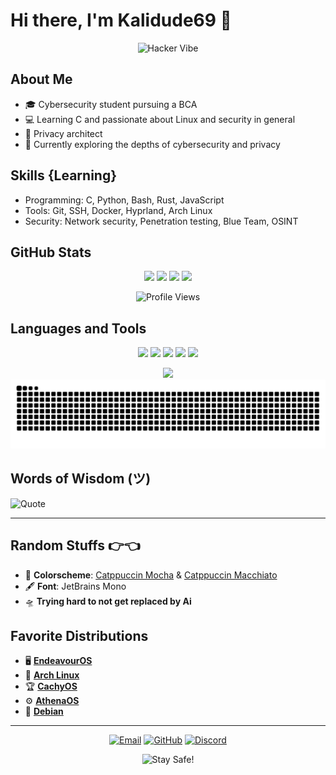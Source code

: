 # Hi there, I'm Kalidude69 👋

<p align="center">
  <img src="https://i.imgflip.com/7fhly5.png" alt="Hacker Vibe" width="400">
</p>




## About Me
- 🎓 Cybersecurity student pursuing a BCA
- 💻 Learning C and passionate about Linux and security in general
- 👾 Privacy architect
- 🌱 Currently exploring the depths of cybersecurity and privacy

## Skills {Learning}
- Programming: C, Python, Bash, Rust, JavaScript
- Tools: Git, SSH, Docker, Hyprland, Arch Linux
- Security: Network security, Penetration testing, Blue Team, OSINT

## GitHub Stats
<p align="center">
  <a href="https://github.com/anuraghazra/github-readme-stats"><img src="https://github-readme-stats.vercel.app/api?username=Kalidude69&show_icons=true&theme=catppuccin_mocha"></a>
  <a href="https://github.com/anuraghazra/github-readme-stats"><img src="https://github-readme-stats.vercel.app/api/top-langs/?username=Kalidude69&layout=compact&theme=catppuccin_mocha"></a>
  <a href="https://git.io/streak-stats"><img src="https://github-readme-streak-stats.herokuapp.com/?user=Kalidude69&theme=catppuccin_mocha"></a>
  <a href="https://github.com/ryo-ma/github-profile-trophy"><img src="https://github-profile-trophy.vercel.app/?username=Kalidude69&theme=catppuccin_mocha"></a>
</p>

<p align="center">
  <img src="https://komarev.com/ghpvc/?username=Kalidude69&style=flat-square&color=ff69b4" alt="Profile Views">
</p>

## Languages and Tools
<p align="center">
  <img src="https://img.shields.io/badge/Python-3776AB?style=for-the-badge&logo=python&logoColor=white">
  <img src="https://img.shields.io/badge/C-A8B9CC?style=for-the-badge&logo=c&logoColor=white">
  <img src="https://img.shields.io/badge/Bash-4EAA25?style=for-the-badge&logo=gnu-bash&logoColor=white">
  <img src="https://img.shields.io/badge/Rust-000000?style=for-the-badge&logo=rust&logoColor=white">
  <img src="https://img.shields.io/badge/JavaScript-F7DF1E?style=for-the-badge&logo=javascript&logoColor=black">
</p>

<!--🐍💬SNAKETITLE / 🌐WEBSITE: https://textanim.com/ -->
<p align="center">
<img src="https://i.imgur.com/x1KbuCq.gif" width="500">


  
<!--🐍📈SNAKEGRAPH / 🌐WEBSITE: https://github.com/Platane/snk -->
<picture>
  <source media="(prefers-color-scheme: dark)" srcset="https://raw.githubusercontent.com/D3vil0p3r/D3vil0p3r/output/github-contribution-grid-snake-dark.svg" />
  <source media="(prefers-color-scheme: light)" srcset="https://raw.githubusercontent.com/D3vil0p3r/D3vil0p3r/output/github-contribution-grid-snake.svg" />
  <img alt="github-snake" src="https://raw.githubusercontent.com/D3vil0p3r/D3vil0p3r/output/github-contribution-grid-snake.svg" />
</picture>


## Words of Wisdom (ツ)
<!-- BLOG-POST-LIST:START -->
<!-- BLOG-POST-LIST:END -->

![Quote](https://quotes-github-readme.vercel.app/api?type=horizontal&theme=catppuccin_mocha)

---
## Random Stuffs 👉👈

- 🎨 **Colorscheme**: [Catppuccin Mocha](https://github.com/catppuccin/catppuccin) & [Catppuccin Macchiato](https://github.com/catppuccin/catppuccin)
- 🖋️ **Font**: JetBrains Mono
- 🛸 **Trying hard to not get replaced by Ai**


## Favorite Distributions

- 🖥️ [**EndeavourOS**](https://endeavouros.com)
- 🐧 [**Arch Linux**](https://www.archlinux.org)
- 🏆 [**CachyOS**](https://cachyos.org)
- ⚙️ [**AthenaOS**](https://athenaos.org)
- 🐧 [**Debian**](https://www.debian.org)


---

<p align="center">
  <a href="mailto:kdebjoity@proton.me"><img src="https://img.shields.io/badge/Email-D14836?style=for-the-badge&logo=gmail&logoColor=white" alt="Email"></a>
  <a href="https://github.com/Kalidude69"><img src="https://img.shields.io/badge/GitHub-181717?style=for-the-badge&logo=github&logoColor=white" alt="GitHub"></a> 
  <a href="https://discord.com/users/ghost_2chad_4u"><img src="https://img.shields.io/badge/Discord-5865F2?style=for-the-badge&logo=discord&logoColor=white" alt="Discord"></a>
</p>


<p align="center">
  <img src="https://wallpapercave.com/wp/wp2512867.jpg" alt="Stay Safe!" width="600">
</p>


